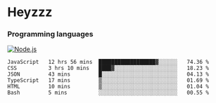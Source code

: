 # Heyzzz  

### Programming languages  

[![Node.js](https://img.shields.io/badge/-Node.js-262626?style=for-the-badge)](https://nodejs.org/ru)

<!--START_SECTION:waka-->

```text
JavaScript   12 hrs 56 mins  ██████████████████▓░░░░░░   74.36 %
CSS          3 hrs 10 mins   ████▓░░░░░░░░░░░░░░░░░░░░   18.23 %
JSON         43 mins         █░░░░░░░░░░░░░░░░░░░░░░░░   04.13 %
TypeScript   17 mins         ▒░░░░░░░░░░░░░░░░░░░░░░░░   01.69 %
HTML         10 mins         ▒░░░░░░░░░░░░░░░░░░░░░░░░   01.04 %
Bash         5 mins          ░░░░░░░░░░░░░░░░░░░░░░░░░   00.55 %
```

<!--END_SECTION:waka-->
